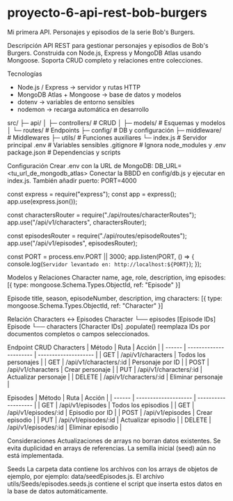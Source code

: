 # proyecto-6-api-rest-bob-burgers

Mi primera API. Personajes y episodios de la serie Bob's Burgers.

Descripción
API REST para gestionar personajes y episodios de Bob's Burgers.
Construida con Node.js, Express y MongoDB Atlas usando Mongoose.
Soporta CRUD completo y relaciones entre colecciones.

Tecnologías

- Node.js / Express → servidor y rutas HTTP
- MongoDB Atlas + Mongoose → base de datos y modelos
- dotenv → variables de entorno sensibles
- nodemon → recarga automática en desarrollo

src/
├─ api/
│ ├─ controllers/ # CRUD
│ ├─ models/ # Esquemas y modelos
│ └─ routes/ # Endpoints
├─ config/ # DB y configuración
├─ middleware/ # Middlewares
├─ utils/ # Funciones auxiliares
└─ index.js # Servidor principal
.env # Variables sensibles
.gitignore # Ignora node_modules y .env
package.json # Dependencias y scripts

Configuración
Crear .env con la URL de MongoDB:
DB_URL=<tu_url_de_mongodb_atlas>
Conectar la BBDD en config/db.js y ejecutar en index.js.
También añadir puerto:
PORT=4000

const express = require("express");
const app = express();
app.use(express.json());

const charactersRouter = require("./api/routes/characterRoutes");
app.use("/api/v1/characters", charactersRouter);

const episodesRouter = require("./api/routes/episodeRoutes");
app.use("/api/v1/episodes", episodesRouter);

const PORT = process.env.PORT || 3000;
app.listen(PORT, () => {
console.log(`Servidor levantado en: http://localhost:${PORT}`);
});

Modelos y Relaciones
Character
name, age, role, description, img
episodes: [{ type: mongoose.Schema.Types.ObjectId, ref: "Episode" }]

Episode
title, season, episodeNumber, description, img
characters: [{ type: mongoose.Schema.Types.ObjectId, ref: "Character" }]

Relación Characters ↔ Episodes
Character
└── episodes [Episode IDs]
Episode
└── characters [Character IDs]
.populate() reemplaza IDs por documentos completos o campos seleccionados.

Endpoint CRUD
Characters
| Método | Ruta | Acción |
| ------ | ---------------------- | -------------------- |
| GET | /api/v1/characters | Todos los personajes |
| GET | /api/v1/characters/:id | Personaje por ID |
| POST | /api/v1/characters | Crear personaje |
| PUT | /api/v1/characters/:id | Actualizar personaje |
| DELETE | /api/v1/characters/:id | Eliminar personaje |

Episodes
| Método | Ruta | Acción |
| ------ | -------------------- | ------------------- |
| GET | /api/v1/episodes | Todos los episodios |
| GET | /api/v1/episodes/:id | Episodio por ID |
| POST | /api/v1/episodes | Crear episodio |
| PUT | /api/v1/episodes/:id | Actualizar episodio |
| DELETE | /api/v1/episodes/:id | Eliminar episodio |

Consideraciones
Actualizaciones de arrays no borran datos existentes.
Se evita duplicidad en arrays de referencias.
La semilla inicial (seed) aún no está implementada.

Seeds
La carpeta data contiene los archivos con los arrays de objetos de ejemplo, por ejemplo: data/seedEpisodes.js.
El archivo utils/Seeds/episodes.seeds.js contiene el script que inserta estos datos en la base de datos automáticamente.
